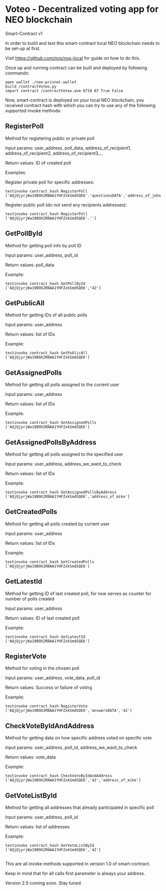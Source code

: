 # Voteo - Decentralized voting app for NEO blockchain
Smart-Contract v1

In order to build and test this smart-contract local NEO blockchain needs to be set-up at first.

Visit https://github.com/nos/nos-local for guide on how to do this.

Once up and running contract can be built and deployed by following commands:

```
open wallet ./neo-privnet.wallet
build /contractVoteo.py
import contract /contractVoteo.avm 0710 07 True False
```

Now, smart-contract is deployed on your local NEO blockchain, you received
contract hash with which you can try to use any of the following supported invoke methods:

## RegisterPoll

Method for registering public or private poll

Input params: user_address, poll_data, address_of_recipient1, address_of_recipient2, address_of_recipient3,...

Return values: ID of created poll

Examples:

Register private poll for specific addresses:
```
testinvoke contract_hash RegisterPoll ['AQjQjyrjWa19B9X2RNAA1YHFZxkSmdSQE6'.'questionsDATA','address_of_john','address_of_mike']
```
Register public poll (do not send any recipients addresses):
```
testinvoke contract_hash RegisterPoll ['AQjQjyrjWa19B9X2RNAA1YHFZxkSmdSQE6'.'']
```

## GetPollById

Method for getting poll info by poll ID

Input params: user_address, poll_id

Return values: poll_data

Example:
```
testinvoke contract_hash GetPollById ['AQjQjyrjWa19B9X2RNAA1YHFZxkSmdSQE6','42']
```

## GetPublicAll

Method for getting IDs of all public polls

Input params: user_address

Return values: list of IDs

Example:
```
testinvoke contract_hash GetPublicAll ['AQjQjyrjWa19B9X2RNAA1YHFZxkSmdSQE6']
```

## GetAssignedPolls

Method for getting all polls assigned to the current user

Input params: user_address

Return values: list of IDs

Example:
```
testinvoke contract_hash GetAssignedPolls ['AQjQjyrjWa19B9X2RNAA1YHFZxkSmdSQE6']
```

## GetAssignedPollsByAddress

Method for getting all polls assigned to the specified user

Input params: user_address, address_we_want_to_check

Return values: list of IDs

Example:
```
testinvoke contract_hash GetAssignedPollsByAddress ['AQjQjyrjWa19B9X2RNAA1YHFZxkSmdSQE6','address_of_mike']
```

## GetCreatedPolls

Method for getting all polls created by current user

Input params: user_address

Return values: list of IDs

Example:
```
testinvoke contract_hash GetCreatedPolls ['AQjQjyrjWa19B9X2RNAA1YHFZxkSmdSQE6']
```

## GetLatestId

Method for getting ID of last created poll, for now serves as counter for number
of polls created

Input params: user_address

Return values: ID of last created poll

Example:
```
testinvoke contract_hash GetLatestId ['AQjQjyrjWa19B9X2RNAA1YHFZxkSmdSQE6']
```

## RegisterVote

Method for voting in the chosen poll

Input params: user_address, vote_data, poll_id

Return values: Success or failure of voting

Example:
```
testinvoke contract_hash RegisterVote ['AQjQjyrjWa19B9X2RNAA1YHFZxkSmdSQE6','answersDATA','42']
```

## CheckVoteByIdAndAddress

Method for getting data on how specific address voted on specific vote

Input params: user_address, poll_id, address_we_want_to_check

Return values: vote_data

Example:
```
testinvoke contract_hash CheckVoteByIdAndAddress ['AQjQjyrjWa19B9X2RNAA1YHFZxkSmdSQE6','42','address_of_mike']
```

## GetVoteListById

Method for getting all addresses that already participated in specific poll

Input params: user_address, poll_id

Return values: list of addresses

Example:
```
testinvoke contract_hash GetVoteListById ['AQjQjyrjWa19B9X2RNAA1YHFZxkSmdSQE6','42']
```

##

This are all invoke methods supported in version 1.0 of smart-contract.

Keep in mind that for all calls first parameter is always your address.


Version 2.0 coming soon. Stay tuned.
